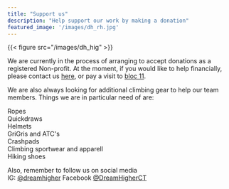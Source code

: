 ```yaml
---
title: "Support us"
description: "Help support our work by making a donation"
featured_image: '/images/dh_rh.jpg'
---
```

{{< figure src="/images/dh_hig" >}}

We are currently in the process of arranging to accept donations as a registered  Non-profit. At the moment, if you would like to help financially, please contact us [here](./contact), or pay a visit to [bloc 11](https://bloc11.co.za/).  

We are also always looking for additional climbing gear to help our team members. Things we are in particular need of are:  

Ropes  
Quickdraws  
Helmets  
GriGris and ATC's  
Crashpads  
Climbing sportwear and apparell  
Hiking shoes  

Also, remember to follow us on social media   
IG: [@dreamhigher](https://www.instagram.com/dreamhigher/)
Facebook [@DreamHigherCT](https://www.facebook.com/DreamHigherCT/)

